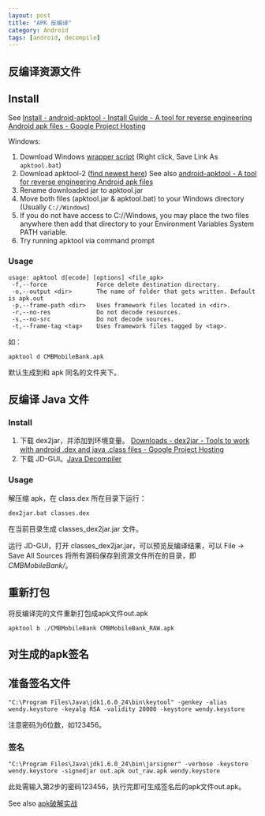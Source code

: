 ```yaml
---
layout: post
title: "APK 反编译"
category: Android
tags: [android, decompile]
--- 
```


## 反编译资源文件

## Install

See [Install - android-apktool - Install Guide - A tool for reverse engineering Android apk files - Google Project Hosting](https://code.google.com/p/android-apktool/wiki/Install)

Windows:

1. Download Windows [wrapper script](https://raw.githubusercontent.com/iBotPeaches/Apktool/master/scripts/windows/apktool.bat) (Right click, Save Link As `apktool.bat`)
2. Download apktool-2 ([find newest here](https://bitbucket.org/iBotPeaches/apktool/downloads)) See also [android-apktool - A tool for reverse engineering Android apk files](https://code.google.com/p/android-apktool/)
3. Rename downloaded jar to apktool.jar
4. Move both files (apktool.jar & apktool.bat) to your Windows directory (Usually `C://Windows`)
5. If you do not have access to C://Windows, you may place the two files anywhere then add that directory to your Environment Variables System PATH variable.
6. Try running apktool via command prompt

<!-- more -->

### Usage

```
usage: apktool d[ecode] [options] <file_apk>
 -f,--force              Force delete destination directory.
 -o,--output <dir>       The name of folder that gets written. Default is apk.out
 -p,--frame-path <dir>   Uses framework files located in <dir>.
 -r,--no-res             Do not decode resources.
 -s,--no-src             Do not decode sources.
 -t,--frame-tag <tag>    Uses framework files tagged by <tag>.
```

如：

    apktool d CMBMobileBank.apk

默认生成到和 apk 同名的文件夹下。

## 反编译 Java 文件

### Install

1. 下载 dex2jar，并添加到环境变量。 [Downloads - dex2jar - Tools to work with android .dex and java .class files - Google Project Hosting](https://code.google.com/p/dex2jar/downloads/list)
2. 下载 JD-GUI。[Java Decompiler](http://jd.benow.ca/)

### Usage

解压缩 apk，在 class.dex 所在目录下运行：

    dex2jar.bat classes.dex

在当前目录生成 classes_dex2jar.jar 文件。

运行 JD-GUI，打开 classes_dex2jar.jar，可以预览反编译结果，可以 File -> Save All Sources 将所有源码保存到资源文件所在的目录，即 _CMBMobileBank/_。

## 重新打包

将反编译完的文件重新打包成apk文件out.apk 

    apktool b ./CMBMobileBank CMBMobileBank_RAW.apk

## 对生成的apk签名

## 准备签名文件

```
"C:\Program Files\Java\jdk1.6.0_24\bin\keytool" -genkey -alias wendy.keystore -keyalg RSA -validity 20000 -keystore wendy.keystore
```

注意密码为6位数，如123456。

### 签名

```
"C:\Program Files\Java\jdk1.6.0_24\bin\jarsigner" -verbose -keystore wendy.keystore -signedjar out.apk out_raw.apk wendy.keystore
```

此处需输入第2步的密码123456，执行完即可生成签名后的apk文件out.apk。

See also [apk破解实战](http://blog.csdn.net/cloudwu007/article/details/6851800)